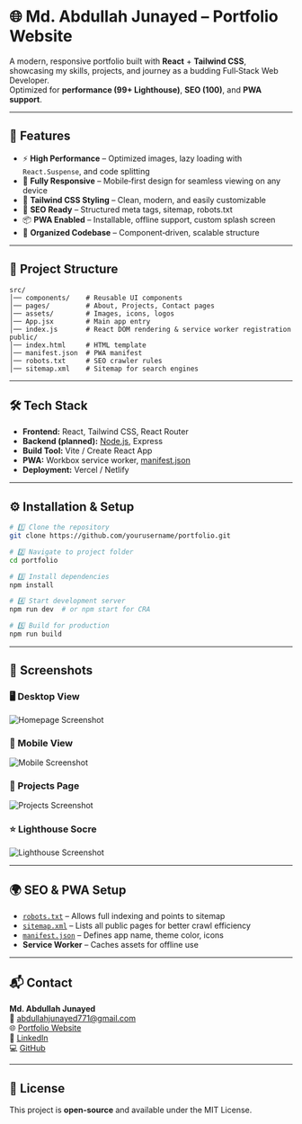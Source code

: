 # 🌐 Md. Abdullah Junayed – Portfolio Website

A modern, responsive portfolio built with **React** + **Tailwind CSS**, showcasing my skills, projects, and journey as a budding Full‑Stack Web Developer.  
Optimized for **performance (99+ Lighthouse)**, **SEO (100)**, and **PWA support**.

---

## 🚀 Features

- ⚡ **High Performance** – Optimized images, lazy loading with `React.Suspense`, and code splitting
- 📱 **Fully Responsive** – Mobile‑first design for seamless viewing on any device
- 🎨 **Tailwind CSS Styling** – Clean, modern, and easily customizable
- 📄 **SEO Ready** – Structured meta tags, sitemap, robots.txt
- 📦 **PWA Enabled** – Installable, offline support, custom splash screen
- 📂 **Organized Codebase** – Component‑driven, scalable structure

---

## 📁 Project Structure

```plaintext
src/
│── components/    # Reusable UI components
│── pages/         # About, Projects, Contact pages
│── assets/        # Images, icons, logos
│── App.jsx        # Main app entry
│── index.js       # React DOM rendering & service worker registration
public/
│── index.html     # HTML template
│── manifest.json  # PWA manifest
│── robots.txt     # SEO crawler rules
│── sitemap.xml    # Sitemap for search engines
```

---

## 🛠️ Tech Stack

* **Frontend:** React, Tailwind CSS, React Router
* **Backend (planned):** [Node.js](https://Node.js), Express
* **Build Tool:** Vite / Create React App
* **PWA:** Workbox service worker, [manifest.json](https://manifest.json)
* **Deployment:** Vercel / Netlify

---

## ⚙️ Installation & Setup

```bash
# 1️⃣ Clone the repository
git clone https://github.com/yourusername/portfolio.git

# 2️⃣ Navigate to project folder
cd portfolio

# 3️⃣ Install dependencies
npm install

# 4️⃣ Start development server
npm run dev  # or npm start for CRA

# 5️⃣ Build for production
npm run build
```

---

## 📸 Screenshots

### 🖥️ Desktop View
![Homepage Screenshot](./assets/screenshots/homepage-desktop.jpg)

### 📱 Mobile View
![Mobile Screenshot](./assets/screenshots/homepage-mobile.jpg)

### 📂 Projects Page
![Projects Screenshot](./assets/screenshots/projects-page.jpg)

### ⭐ Lighthouse Socre
![Lighthouse Screenshot](./assets/screenshots/lighthouse_score.jpg)

---

## 🌍 SEO & PWA Setup

* [`robots.txt`](https://robots.txt) – Allows full indexing and points to sitemap
* [`sitemap.xml`](https://sitemap.xml) – Lists all public pages for better crawl efficiency
* [`manifest.json`](https://manifest.json) – Defines app name, theme color, icons
* **Service Worker** – Caches assets for offline use

---

## 📬 Contact

**Md. Abdullah Junayed**\
📧 abdullahjunayed771@gmail.com\
🌐 [Portfolio Website](https://yourdomain.com)\
💼 [LinkedIn](https://linkedin.com/in/your-profile)\
💻 [GitHub](https://github.com/Abdullah-Junayed-290)

---

## 📜 License

This project is **open‑source** and available under the MIT License.
